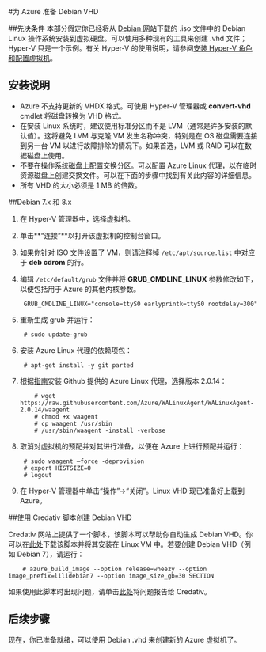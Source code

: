 <properties
	pageTitle="准备 Debian Linux VHD | Windows Azure"
	description="了解如何创建 Debian 7 和 8 的 VHD 文件，以便在 Azure 中进行部署。"
	services="virtual-machines"
	documentationCenter=""
	authors="SuperScottz"
	manager="timlt"
	editor=""/>

<tags
	ms.service="virtual-machines"
	ms.date="12/01/2015"
	wacn.date="01/29/2016"/>




#为 Azure 准备 Debian VHD

##先决条件
本部分假定你已经将从 [Debian 网站](https://www.debian.org/distrib/)下载的 .iso 文件中的 Debian Linux 操作系统安装到虚拟硬盘。可以使用多种现有的工具来创建 .vhd 文件；Hyper-V 只是一个示例。有关 Hyper-V 的使用说明，请参阅[安装 Hyper-V 角色和配置虚拟机](https://technet.microsoft.com/zh-cn/library/hh846766.aspx)。


## 安装说明

- Azure 不支持更新的 VHDX 格式。可使用 Hyper-V 管理器或 **convert-vhd** cmdlet 将磁盘转换为 VHD 格式。
- 在安装 Linux 系统时，建议使用标准分区而不是 LVM（通常是许多安装的默认值）。这将避免 LVM 与克隆 VM 发生名称冲突，特别是在 OS 磁盘需要连接到另一台 VM 以进行故障排除的情况下。如果首选，LVM 或 RAID 可以在数据磁盘上使用。
- 不要在操作系统磁盘上配置交换分区。可以配置 Azure Linux 代理，以在临时资源磁盘上创建交换文件。可以在下面的步骤中找到有关此内容的详细信息。
- 所有 VHD 的大小必须是 1 MB 的倍数。


##Debian 7.x 和 8.x

1. 在 Hyper-V 管理器中，选择虚拟机。

2. 单击**“连接”**以打开该虚拟机的控制台窗口。

3. 如果你针对 ISO 文件设置了 VM，则请注释掉 `/etc/apt/source.list` 中对应于 **deb cdrom** 的行。

4. 编辑 `/etc/default/grub` 文件并将 **GRUB\_CMDLINE\_LINUX** 参数修改如下，以便包括用于 Azure 的其他内核参数。

        GRUB_CMDLINE_LINUX="console=ttyS0 earlyprintk=ttyS0 rootdelay=300"

5. 重新生成 grub 并运行：

        # sudo update-grub 

6. 安装 Azure Linux 代理的依赖项包：

        # apt-get install -y git parted

7.	根据[指南](/documentation/articles/virtual-machines-linux-update-agent)安装 Github 提供的 Azure Linux 代理，选择版本 2.0.14：

			# wget https://raw.githubusercontent.com/Azure/WALinuxAgent/WALinuxAgent-2.0.14/waagent
			# chmod +x waagent
			# cp waagent /usr/sbin
			# /usr/sbin/waagent -install -verbose

8. 取消对虚拟机的预配并对其进行准备，以便在 Azure 上进行预配并运行：

        # sudo waagent –force -deprovision
        # export HISTSIZE=0
        # logout
 
9. 在 Hyper-V 管理器中单击“操作”->“关闭”。Linux VHD 现已准备好上载到 Azure。

##使用 Credativ 脚本创建 Debian VHD

Credativ 网站上提供了一个脚本，该脚本可以帮助你自动生成 Debian VHD。你可以在[此处](https://gitlab.credativ.com/de/azure-manage)下载该脚本并将其安装在 Linux VM 中。若要创建 Debian VHD（例如 Debian 7），请运行：

        # azure_build_image --option release=wheezy --option image_prefix=lilidebian7 --option image_size_gb=30 SECTION

如果使用此脚本时出现问题，请单击[此处](https://gitlab.credativ.com/groups/de/issues)将问题报告给 Credativ。

## 后续步骤

现在，你已准备就绪，可以使用 Debian .vhd 来创建新的 Azure 虚拟机了。

<!---HONumber=Mooncake_0118_2016-->
